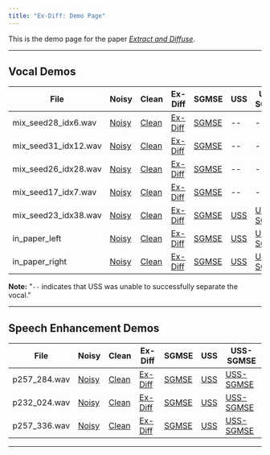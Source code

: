 ```yaml
---
title: "Ex-Diff: Demo Page"
---
```


This is the demo page for the paper [*Extract and Diffuse*](https://arxiv.org/abs/2409.09642v1).

---

## Vocal Demos

| File                     | Noisy                             | Clean                             | Ex-Diff                          | SGMSE                            | USS                              | USS-SGMSE                        |
|--------------------------|-----------------------------------|-----------------------------------|-----------------------------------|-----------------------------------|-----------------------------------|-----------------------------------|
| mix_seed28_idx6.wav       | [Noisy](assets/vocal/mix_seed28_idx6/mix_seed28_idx6_noisy.wav) | [Clean](assets/vocal/mix_seed28_idx6/mix_seed28_idx6_clean.wav) | [Ex-Diff](assets/vocal/mix_seed28_idx6/mix_seed28_idx6_exdiff.wav) | [SGMSE](assets/vocal/mix_seed28_idx6/mix_seed28_idx6_sgmse.wav) |            --            |            --            |
| mix_seed31_idx12.wav      | [Noisy](assets/vocal/mix_seed31_idx12/mix_seed31_idx12_noisy.wav) | [Clean](assets/vocal/mix_seed31_idx12/mix_seed31_idx12_clean.wav) | [Ex-Diff](assets/vocal/mix_seed31_idx12/mix_seed31_idx12_exdiff.wav) | [SGMSE](assets/vocal/mix_seed31_idx12/mix_seed31_idx12_sgmse.wav) |            --            |            --            |
| mix_seed26_idx28.wav      | [Noisy](assets/vocal/mix_seed26_idx28/mix_seed26_idx28_noisy.wav) | [Clean](assets/vocal/mix_seed26_idx28/mix_seed26_idx28_clean.wav) | [Ex-Diff](assets/vocal/mix_seed26_idx28/mix_seed26_idx28_exdiff.wav) | [SGMSE](assets/vocal/mix_seed26_idx28/mix_seed26_idx28_sgmse.wav) |            --            |            --            |
| mix_seed17_idx7.wav       | [Noisy](assets/vocal/mix_seed17_idx7/mix_seed17_idx7_noisy.wav) | [Clean](assets/vocal/mix_seed17_idx7/mix_seed17_idx7_clean.wav) | [Ex-Diff](assets/vocal/mix_seed17_idx7/mix_seed17_idx7_exdiff.wav) | [SGMSE](assets/vocal/mix_seed17_idx7/mix_seed17_idx7_sgmse.wav) |            --            |            --            |
| mix_seed23_idx38.wav      | [Noisy](assets/vocal/mix_seed23_idx38/mix_seed23_idx38_noisy.wav) | [Clean](assets/vocal/mix_seed23_idx38/mix_seed23_idx38_clean.wav) | [Ex-Diff](assets/vocal/mix_seed23_idx38/mix_seed23_idx38_exdiff.wav) | [SGMSE](assets/vocal/mix_seed23_idx38/mix_seed23_idx38_sgmse.wav) | [USS](assets/vocal/mix_seed23_idx38/mix_seed23_idx38_USS.wav) | [USS-SGMSE](assets/vocal/mix_seed23_idx38/mix_seed23_idx38_USS_sgmse.wav) |
| in_paper_left             | [Noisy](assets/vocal/in_paper_left/noisy1.wav) | [Clean](assets/vocal/in_paper_left/clean1.wav) | [Ex-Diff](assets/vocal/in_paper_left/Ex-Diff1.wav) | [SGMSE](assets/vocal/in_paper_left/sgmse1.wav) | [USS](assets/vocal/in_paper_left/noisy1_USS.wav) | [USS-SGMSE](assets/vocal/in_paper_left/noisy1_USS_sgmse.wav) |
| in_paper_right            | [Noisy](assets/vocal/in_paper_right/noisy2.wav) | [Clean](assets/vocal/in_paper_right/clean2.wav) | [Ex-Diff](assets/vocal/in_paper_right/Ex-Diff2.wav) | [SGMSE](assets/vocal/in_paper_right/sgmse2.wav) | [USS](assets/vocal/in_paper_right/noisy2_USS.wav) | [USS-SGMSE](assets/vocal/in_paper_right/noisy2_USS_sgmse.wav) |

**Note:** "`--` indicates that USS was unable to successfully separate the vocal."

---

## Speech Enhancement Demos

| File            | Noisy                             | Clean                             | Ex-Diff                          | SGMSE                            | USS                              | USS-SGMSE                        |
|-----------------|-----------------------------------|-----------------------------------|-----------------------------------|-----------------------------------|-----------------------------------|-----------------------------------|
| p257_284.wav    | [Noisy](assets/speech/p257_284.wav/noisy.wav) | [Clean](assets/speech/p257_284.wav/clean.wav) | [Ex-Diff](assets/speech/p257_284.wav/Ex-Diff.wav) | [SGMSE](assets/speech/p257_284.wav/SGMSE.wav) | [USS](assets/speech/p257_284.wav/USS.wav) | [USS-SGMSE](assets/speech/p257_284.wav/USS_SGMSE.wav) |
| p232_024.wav    | [Noisy](assets/speech/p232_024.wav/noisy.wav) | [Clean](assets/speech/p232_024.wav/clean.wav) | [Ex-Diff](assets/speech/p232_024.wav/Ex-Diff.wav) | [SGMSE](assets/speech/p232_024.wav/SGMSE.wav) | [USS](assets/speech/p232_024.wav/USS.wav) | [USS-SGMSE](assets/speech/p232_024.wav/USS_SGMSE.wav) |
| p257_336.wav    | [Noisy](assets/speech/p257_336.wav/noisy.wav) | [Clean](assets/speech/p257_336.wav/clean.wav) | [Ex-Diff](assets/speech/p257_336.wav/Ex-Diff.wav) | [SGMSE](assets/speech/p257_336.wav/SGMSE.wav) | [USS](assets/speech/p257_336.wav/USS.wav) | [USS-SGMSE](assets/speech/p257_336.wav/USS_SGMSE.wav) |

---


